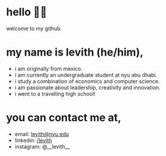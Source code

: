 # hello 👋🏻
welcome to my github.

# my name is levith (he/him),
- i am originally from mexico.
- i am currently an undergraduate student at nyu abu dhabi.
- i study a combination of economics and computer science.
- i am passionate about leadership, creativity and innovation.
- i went to a travelling high school!

# you can contact me at,
- email: levith@nyu.edu
- linkedin: [/levith](https://www.linkedin.com/in/levith/)
- instagram: @\_\_levith\_\_

<!--
**levith-andrade-cuellar/levith-andrade-cuellar** is a ✨ _special_ ✨ repository because its `README.md` (this file) appears on your GitHub profile.

Here are some ideas to get you started:

- 🔭 I’m currently working on ...
- 🌱 I’m currently learning ...
- 👯 I’m looking to collaborate on ...
- 🤔 I’m looking for help with ...
- 💬 Ask me about ...
- 📫 How to reach me: ...
- 😄 Pronouns: ...
- ⚡ Fun fact: ...
-->
